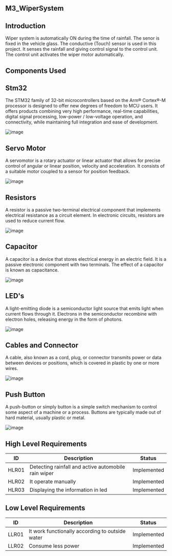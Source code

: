 ## M3_WiperSystem

## Introduction

Wiper system is automatically ON during the time of rainfall. The senor is fixed in the vehicle glass. The conductive (Touch) sensor is used in this project. It senses the rainfall and giving control signal to the control unit. The control unit activates the wiper motor automatically.

## Components Used

## Stm32

The STM32 family of 32-bit microcontrollers based on the Arm® Cortex®-M processor is designed to offer new degrees of freedom to MCU users. It offers products combining very high performance, real-time capabilities, digital signal processing, low-power / low-voltage operation, and connectivity, while maintaining full integration and ease of development.

![image](https://user-images.githubusercontent.com/102678112/167770911-b81487e4-ff98-461d-ad48-6cf34fb3f297.png)

## Servo Motor

A servomotor is a rotary actuator or linear actuator that allows for precise control of angular or linear position, velocity and acceleration. It consists of a suitable motor coupled to a sensor for position feedback.

![image](https://user-images.githubusercontent.com/102678112/167772572-4d88ecf4-1bdf-468e-a997-ee7a3d892c26.png)


## Resistors

A resistor is a passive two-terminal electrical component that implements electrical resistance as a circuit element. In electronic circuits, resistors are used to reduce current flow.

![image](https://user-images.githubusercontent.com/102678112/167771801-68dfad5d-0ba3-4eec-a920-124934a40410.png)


## Capacitor

A capacitor is a device that stores electrical energy in an electric field. It is a passive electronic component with two terminals. The effect of a capacitor is known as capacitance.

![image](https://user-images.githubusercontent.com/102678112/167771908-31d64fea-4c18-4444-97e0-68cf25ac7c54.png)

## LED's

A light-emitting diode is a semiconductor light source that emits light when current flows through it. Electrons in the semiconductor recombine with electron holes, releasing energy in the form of photons.

![image](https://user-images.githubusercontent.com/102678112/167772029-5ac11090-643f-4a59-aff2-b1d448853f75.png)

## Cables and Connector

A cable, also known as a cord, plug, or connector transmits power or data between devices or positions, which is covered in plastic by one or more wires.

![image](https://user-images.githubusercontent.com/102678112/167772180-8ae89217-0607-4c44-b4ff-9f2be223eb10.png)

## Push Button

A push-button or simply button is a simple switch mechanism to control some aspect of a machine or a process. Buttons are typically made out of hard material, usually plastic or metal. 

![image](https://user-images.githubusercontent.com/102678112/167772326-b28c886c-9916-49bc-9325-9d8650434ced.png)

## High Level Requirements

| ID | Description | Status |
|----|--------------|-------|
| HLR01 | Detecting rainfall and active automobile rain wiper | Implemented |
| HLR02 | It operate manually | Implemented |
| HLR03 | Displaying the information in led | Implemented |

## Low Level Requirements

| ID | Description | Status |
|----|--------------|--------|
| LLR01 | It work functionally according to outside water | Implemented |
| LLR02 | Consume less power | Implemented |
